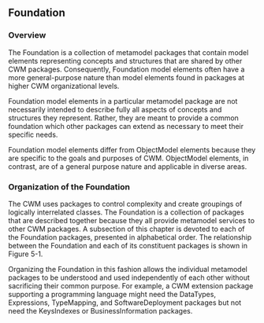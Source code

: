 ## Foundation

### Overview
The Foundation is a collection of metamodel packages that contain model elements representing concepts and structures that are shared by other CWM packages.
Consequently, Foundation model elements often have a more general-purpose nature
than model elements found in packages at higher CWM organizational levels.

Foundation model elements in a particular metamodel package are not necessarily
intended to describe fully all aspects of concepts and structures they represent. Rather,
they are meant to provide a common foundation which other packages can extend as
necessary to meet their specific needs.

Foundation model elements differ from ObjectModel elements because they are
specific to the goals and purposes of CWM. ObjectModel elements, in contrast, are of
a general purpose nature and applicable in diverse areas.

### Organization of the Foundation

The CWM uses packages to control complexity and create groupings of logically
interrelated classes. The Foundation is a collection of packages that are described
together because they all provide metamodel services to other CWM packages. A
subsection of this chapter is devoted to each of the Foundation packages, presented in
alphabetical order. The relationship between the Foundation and each of its constituent
packages is shown in Figure 5-1.

Organizing the Foundation in this fashion allows the individual metamodel packages to
be understood and used independently of each other without sacrificing their common
purpose. For example, a CWM extension package supporting a programming language
might need the DataTypes, Expressions, TypeMapping, and SoftwareDeployment
packages but not need the KeysIndexes or BusinessInformation packages.

